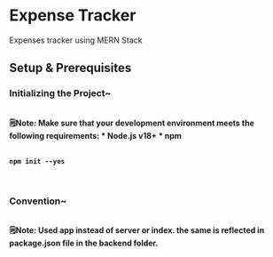 # Expense Tracker
Expenses tracker using MERN Stack

## Setup & Prerequisites

### Initializing the Project~
<br>
<b>🗒️Note:  Make sure that your development environment meets the following requirements: * Node.js v18+ * npm <b>
<br>
<br>
  
```
npm init --yes
```
<br>

### Convention~
<br>
<b>🗒️Note:  Used app instead of server or index. the same is reflected in package.json file in the backend folder. <b>
<br>
